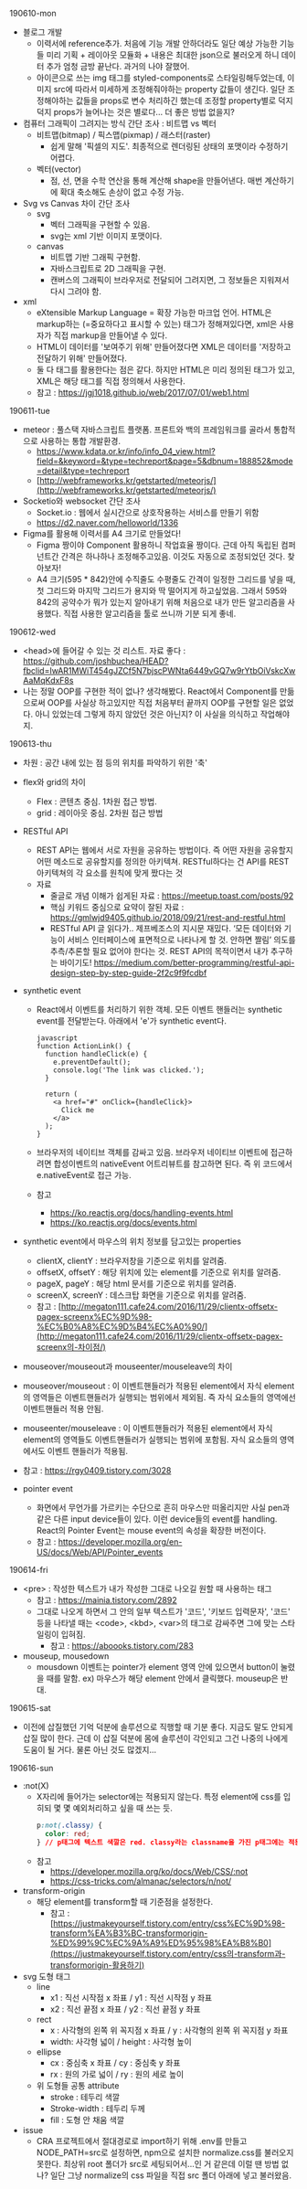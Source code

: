 190610-mon

- 블로그 개발
  - 이력서에 reference추가. 처음에 기능 개발 안하더라도 일단 예상 가능한 기능들 미리 기획 + 레이아웃 모듈화 + 내용은 최대한 json으로 불러오게 하니 데이터 추가 엄청 금방 끝난다. 과거의 나야 잘했어.
  - 아이콘으로 쓰는 img 태그를 styled-components로 스타일링해두었는데, 이미지 src에 따라서 미세하게 조정해줘야하는 property 값들이 생긴다. 일단 조정해야하는 값들을 props로 변수 처리하긴 했는데 조정할 property별로 덕지덕지 props가 늘어나는 것은 별로다... 더 좋은 방법 없을지?
- 컴퓨터 그래픽이 그려지는 방식 간단 조사 : 비트맵 vs 벡터
  - 비트맵(bitmap) / 픽스맵(pixmap) / 래스터(raster)
    - 쉽게 말해 '픽셀의 지도'. 최종적으로 렌더링된 상태의 포맷이라 수정하기 어렵다.
  - 벡터(vector)
    - 점, 선, 면을 수학 연산을 통해 계산해 shape을 만들어낸다. 매번 계산하기에 확대 축소해도 손상이 없고 수정 가능.
- Svg vs Canvas 차이 간단 조사
  - svg
    - 벡터 그래픽을 구현할 수 있음.
    - svg는 xml 기반 이미지 포맷이다.
  - canvas
    - 비트맵 기반 그래픽 구현함.
    - 자바스크립트로 2D 그래픽을 구현.
    - 캔버스의 그래픽이 브라우저로 전달되어 그려지면, 그 정보들은 지워져서 다시 그려야 함.
- xml
  - eXtensible Markup Language = 확장 가능한 마크업 언어. HTML은 markup하는 (=중요하다고 표시할 수 있는) 태그가 정해져있다면, xml은 사용자가 직접 markup을 만들어낼 수 있다.
  - HTML이 데이터를 '보여주기 위해' 만들어졌다면 XML은 데이터를 '저장하고 전달하기 위해' 만들어졌다.
  - 둘 다 태그를 활용한다는 점은 같다. 하지만 HTML은 미리 정의된 태그가 있고, XML은 해당 태그를 직접 정의해서 사용한다.
  - 참고 : https://jgj1018.github.io/web/2017/07/01/web1.html

190611-tue

- meteor : 풀스택 자바스크립트 플랫폼. 프론트와 백의 프레임워크를 골라서 통합적으로 사용하는 통합 개발환경.
  - https://www.kdata.or.kr/info/info_04_view.html?field=&keyword=&type=techreport&page=5&dbnum=188852&mode=detail&type=techreport
  - [http://webframeworks.kr/getstarted/meteorjs/](http://webframeworks.kr/getstarted/meteorjs/)
- Socketio와 websocket 간단 조사
  - Socket.io : 웹에서 실시간으로 상호작용하는 서비스를 만들기 위함
  - https://d2.naver.com/helloworld/1336
- Figma를 활용해 이력서를 A4 크기로 만들었다!
  - Figma 짱이야 Component 활용하니 작업효율 짱이다. 근데 아직 독립된 컴퍼넌트간 간격은 하나하나 조정해주고있음. 이것도 자동으로 조정되었던 것다. 찾아보자!
  - A4 크기(595 \* 842)안에 수직줄도 수평줄도 간격이 일정한 그리드를 넣을 때, 첫 그리드와 마지막 그리드가 용지와 딱 떨어지게 하고싶었음. 그래서 595와 842의 공약수가 뭐가 있는지 알아내기 위해 처음으로 내가 만든 알고리즘을 사용했다. 직접 사용한 알고리즘을 툴로 쓰니까 기분 되게 좋네.

190612-wed

- \<head>에 들어갈 수 있는 것 리스트. 자료 좋다 : https://github.com/joshbuchea/HEAD?fbclid=IwAR1MWiT454gJZCf5N7bjscPWNta6449vGQ7w9rYtbOiVskcXwAaMqKdxF8s
- 나는 정말 OOP를 구현한 적이 없나? 생각해봤다. React에서 Component를 만듦으로써 OOP를 사실상 하고있지만 직접 처음부터 끝까지 OOP를 구현할 일은 없었다. 아니 있었는데 그렇게 하지 않았던 것은 아닌지? 이 사실을 의식하고 작업해야지.

190613-thu

- 차원 : 공간 내에 있는 점 등의 위치를 파악하기 위한 '축'
- flex와 grid의 차이
  - Flex : 콘텐츠 중심. 1차원 접근 방법.
  - grid : 레이아웃 중심. 2차원 접근 방법
- RESTful API
  - REST API는 웹에서 서로 자원을 공유하는 방법이다. 즉 어떤 자원을 공유할지 어떤 메소드로 공유할지를 정의한 아키텍쳐. RESTful하다는 건 API를 REST 아키텍쳐의 각 요소를 원칙에 맞게 짰다는 것
  - 자료
    - 줄글로 개념 이해가 쉽게된 자료 : https://meetup.toast.com/posts/92
    - 핵심 키워드 중심으로 요약이 잘된 자료 : https://gmlwjd9405.github.io/2018/09/21/rest-and-restful.html
    - RESTful API 글 읽다가.. 제프베조스의 지시문 재밌다. ‘모든 데이터와 기능이 서비스 인터페이스에 표면적으로 나타나게 할 것. 안하면 짤림’ 의도를 추측/추론할 필요 없어야 한다는 것. REST API의 목적이면서 내가 추구하는 바이기도! https://medium.com/better-programming/restful-api-design-step-by-step-guide-2f2c9f9fcdbf
- synthetic event

  - React에서 이벤트를 처리하기 위한 객체. 모든 이벤트 핸들러는 synthetic event를 전달받는다. 아래에서 'e'가 synthetic event다.

    ```
    javascript
    function ActionLink() {
      function handleClick(e) {
        e.preventDefault();
        console.log('The link was clicked.');
      }

      return (
        <a href="#" onClick={handleClick}>
          Click me
        </a>
      );
    }
    ```

  - 브라우저의 네이티브 객체를 감싸고 있음. 브라우저 네이티브 이벤트에 접근하려면 합성이벤트의 nativeEvent 어트리뷰트를 참고하면 된다. 즉 위 코드에서 e.nativeEvent로 접근 가능.
  - 참고
    - https://ko.reactjs.org/docs/handling-events.html
    - https://ko.reactjs.org/docs/events.html

- synthetic event에서 마우스의 위치 정보를 담고있는 properties
  - clientX, clientY : 브라우저창을 기준으로 위치를 알려줌.
  - offsetX, offsetY : 해당 위치에 있는 element를 기준으로 위치를 알려줌.
  - pageX, pageY : 해당 html 문서를 기준으로 위치를 알려줌.
  - screenX, screenY : 데스크탑 화면을 기준으로 위치를 알려줌.
  - 참고 : [http://megaton111.cafe24.com/2016/11/29/clientx-offsetx-pagex-screenx%EC%9D%98-%EC%B0%A8%EC%9D%B4%EC%A0%90/](http://megaton111.cafe24.com/2016/11/29/clientx-offsetx-pagex-screenx의-차이점/)
- mouseover/mouseout과 mouseenter/mouseleave의 차이
- mouseover/mouseout : 이 이벤트핸들러가 적용된 element에서 자식 element의 영역들은 이벤트핸들러가 실행되는 범위에서 제외됨. 즉 자식 요소들의 영역에선 이벤트핸들러 적용 안됨.
- mouseenter/mouseleave : 이 이벤트핸들러가 적용된 element에서 자식 element의 영역들도 이벤트핸들러가 실행되는 범위에 포함됨. 자식 요소들의 영역에서도 이벤트 핸들러가 적용됨.
- 참고 : https://rgy0409.tistory.com/3028
- pointer event
  - 화면에서 무언가를 가르키는 수단으로 흔히 마우스만 떠올리지만 사실 pen과 같은 다른 input device들이 있다. 이런 device들의 event를 handling. React의 Pointer Event는 mouse event의 속성을 확장한 버전이다.
  - 참고 : https://developer.mozilla.org/en-US/docs/Web/API/Pointer_events

190614-fri

- \<pre> : 작성한 텍스트가 내가 작성한 그대로 나오길 원할 때 사용하는 태그
  - 참고 : https://mainia.tistory.com/2892
  - 그대로 나오게 하면서 그 안의 일부 텍스트가 '코드', '키보드 입력문자', '코드' 등을 나타낼 때는 \<code>, \<kbd>, \<var>의 태그로 감싸주면 그에 맞는 스타일링이 입혀짐.
    - 참고 : https://aboooks.tistory.com/283
- mouseup, mousedown
  - mousdown 이벤트는 pointer가 element 영역 안에 있으면서 button이 눌렸을 때를 말함. ex) 마우스가 해당 element 안에서 클릭했다. mouseup은 반대.

190615-sat

- 이전에 삽질했던 기억 덕분에 솔루션으로 직행할 때 기분 좋다. 지금도 말도 안되게 삽질 많이 한다. 근데 이 삽질 덕분에 몸에 솔루션이 각인되고 그건 나중의 나에게 도움이 될 거다. 물론 아닌 것도 많겠지...

190616-sun

- :not(X)
  - X자리에 들어가는 selector에는 적용되지 않는다. 특정 element에 css를 입히되 몇 몇 예외처리하고 싶을 때 쓰는 듯.
    ```css
    p:not(.classy) {
      color: red;
    } // p태그에 텍스트 색깔은 red. classy라는 classname을 가진 p태그에는 적용하지 않는다.
    ```
  - 참고
    - https://developer.mozilla.org/ko/docs/Web/CSS/:not
    - https://css-tricks.com/almanac/selectors/n/not/
- transform-origin
  - 해당 element를 transform할 때 기준점을 설정한다.
    - 참고 : [https://justmakeyourself.tistory.com/entry/css%EC%9D%98-transform%EA%B3%BC-transformorigin-%ED%99%9C%EC%9A%A9%ED%95%98%EA%B8%B0](https://justmakeyourself.tistory.com/entry/css의-transform과-transformorigin-활용하기)
- svg 도형 태그
  - line
    - x1 : 직선 시작점 x 좌표 / y1 : 직선 시작점 y 좌표
    - x2 : 직선 끝점 x 좌표 / y2 : 직선 끝점 y 좌표
  - rect
    - x : 사각형의 왼쪽 위 꼭지점 x 좌표 / y : 사각형의 왼쪽 위 꼭지점 y 좌표
    - width: 사각형 넓이 / height : 사각형 높이
  - ellipse
    - cx : 중심축 x 좌표 / cy : 중심축 y 좌표
    - rx : 원의 가로 넓이 / ry : 원의 세로 높이
  - 위 도형들 공통 attribute
    - stroke : 테두리 색깔
    - Stroke-width : 테두리 두께
    - fill : 도형 안 채움 색깔
- issue
  - CRA 프로젝트에서 절대경로로 import하기 위해 .env를 만들고 NODE_PATH=src로 설정하면, npm으로 설치한 normalize.css를 불러오지 못한다. 최상위 root 폴더가 src로 세팅되어서...인 거 같은데 이럴 땐 방법 없나? 일단 그냥 normalize의 css 파일을 직접 src 폴더 아래에 넣고 불러왔음.
